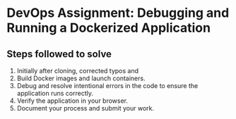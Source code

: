 # DevOps Assignment: Debugging and Running a Dockerized Application


## Steps followed to solve

1. Initially after cloning, corrected typos and 
2. Build Docker images and launch containers.
3. Debug and resolve intentional errors in the code to ensure the application runs correctly.
4. Verify the application in your browser.
5. Document your process and submit your work.
